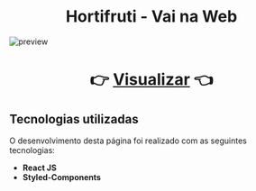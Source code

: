 <h1 align="center">Hortifruti - Vai na Web</h1>

![preview](https://user-images.githubusercontent.com/109364804/222978686-0d0327fd-c3ab-442a-b25d-b4702ecda45c.png)

<h1 align="center">👉 <a href="https://hortifruti-vai-na-web.vercel.app/">Visualizar</a> 👈</h1>
<h2>Tecnologias utilizadas</h2>

O desenvolvimento desta página foi realizado com as seguintes tecnologias:

- **React JS**
- **Styled-Components**

